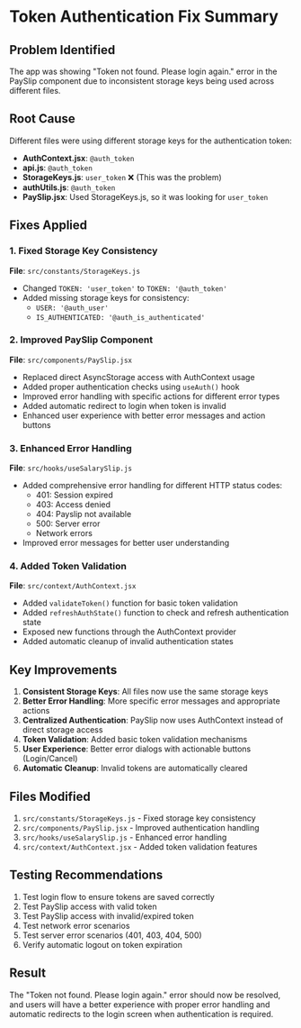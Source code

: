 # Token Authentication Fix Summary

## Problem Identified
The app was showing "Token not found. Please login again." error in the PaySlip component due to inconsistent storage keys being used across different files.

## Root Cause
Different files were using different storage keys for the authentication token:
- **AuthContext.jsx**: `@auth_token`
- **api.js**: `@auth_token` 
- **StorageKeys.js**: `user_token` ❌ (This was the problem)
- **authUtils.js**: `@auth_token`
- **PaySlip.jsx**: Used StorageKeys.js, so it was looking for `user_token`

## Fixes Applied

### 1. Fixed Storage Key Consistency
**File**: `src/constants/StorageKeys.js`
- Changed `TOKEN: 'user_token'` to `TOKEN: '@auth_token'`
- Added missing storage keys for consistency:
  - `USER: '@auth_user'`
  - `IS_AUTHENTICATED: '@auth_is_authenticated'`

### 2. Improved PaySlip Component
**File**: `src/components/PaySlip.jsx`
- Replaced direct AsyncStorage access with AuthContext usage
- Added proper authentication checks using `useAuth()` hook
- Improved error handling with specific actions for different error types
- Added automatic redirect to login when token is invalid
- Enhanced user experience with better error messages and action buttons

### 3. Enhanced Error Handling
**File**: `src/hooks/useSalarySlip.js`
- Added comprehensive error handling for different HTTP status codes:
  - 401: Session expired
  - 403: Access denied
  - 404: Payslip not available
  - 500: Server error
  - Network errors
- Improved error messages for better user understanding

### 4. Added Token Validation
**File**: `src/context/AuthContext.jsx`
- Added `validateToken()` function for basic token validation
- Added `refreshAuthState()` function to check and refresh authentication state
- Exposed new functions through the AuthContext provider
- Added automatic cleanup of invalid authentication states

## Key Improvements

1. **Consistent Storage Keys**: All files now use the same storage keys
2. **Better Error Handling**: More specific error messages and appropriate actions
3. **Centralized Authentication**: PaySlip now uses AuthContext instead of direct storage access
4. **Token Validation**: Added basic token validation mechanisms
5. **User Experience**: Better error dialogs with actionable buttons (Login/Cancel)
6. **Automatic Cleanup**: Invalid tokens are automatically cleared

## Files Modified

1. `src/constants/StorageKeys.js` - Fixed storage key consistency
2. `src/components/PaySlip.jsx` - Improved authentication handling
3. `src/hooks/useSalarySlip.js` - Enhanced error handling
4. `src/context/AuthContext.jsx` - Added token validation features

## Testing Recommendations

1. Test login flow to ensure tokens are saved correctly
2. Test PaySlip access with valid token
3. Test PaySlip access with invalid/expired token
4. Test network error scenarios
5. Test server error scenarios (401, 403, 404, 500)
6. Verify automatic logout on token expiration

## Result
The "Token not found. Please login again." error should now be resolved, and users will have a better experience with proper error handling and automatic redirects to the login screen when authentication is required.
